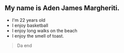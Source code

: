 ## My name is Aden James Margheriti.

- I'm 22 years old
- I enjoy basketball
- I enjoy long walks on the beach
- I enjoy the smell of toast.

>Da end